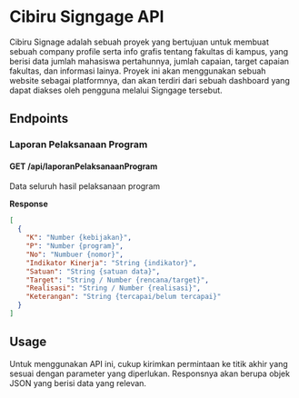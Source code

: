 # Cibiru Signgage API

Cibiru Signage adalah sebuah proyek yang bertujuan untuk membuat sebuah company profile serta info grafis tentang fakultas di kampus, yang berisi data jumlah mahasiswa pertahunnya, jumlah capaian, target capaian fakultas, dan informasi lainya. Proyek ini akan menggunakan sebuah website sebagai platformnya, dan akan terdiri dari sebuah dashboard yang dapat diakses oleh pengguna melalui Signgage tersebut.

## Endpoints

### Laporan Pelaksanaan Program

#### GET /api/laporanPelaksanaanProgram

Data seluruh hasil pelaksanaan program

**Response**

```json
[
  {
    "K": "Number {kebijakan}",
    "P": "Number {program}",
    "No": "Numbuer {nomor}",
    "Indikator Kinerja": "String {indikator}",
    "Satuan": "String {satuan data}",
    "Target": "String / Number {rencana/target}",
    "Realisasi": "String / Number {realisasi}",
    "Keterangan": "String {tercapai/belum tercapai}"
  }
]
```

## Usage

Untuk menggunakan API ini, cukup kirimkan permintaan ke titik akhir yang sesuai dengan parameter yang diperlukan. Responsnya akan berupa objek JSON yang berisi data yang relevan.
